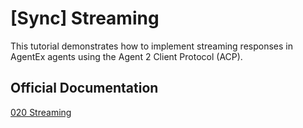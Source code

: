 # [Sync] Streaming

This tutorial demonstrates how to implement streaming responses in AgentEx agents using the Agent 2 Client Protocol (ACP).

## Official Documentation

[020 Streaming](https://dev.agentex.scale.com/docs/tutorials/sync/020_streaming)


